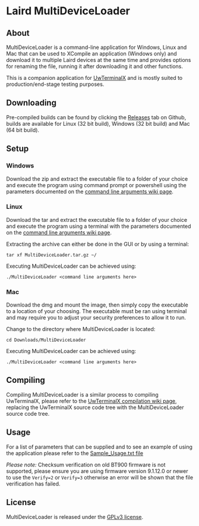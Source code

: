 # Laird MultiDeviceLoader

## About

MultiDeviceLoader is a command-line application for Windows, Linux and Mac that can be used to XCompile an application (Windows only) and download it to multiple Laird devices at the same time and provides options for renaming the file, running it after downloading it and other functions.

This is a companion application for [UwTerminalX](https://github.com/LairdCP/UwTerminalX) and is mostly suited to production/end-stage testing purposes.

## Downloading

Pre-compiled builds can be found by clicking the [Releases](https://github.com/LairdCP/MultiDeviceLoader/releases) tab on Github, builds are available for Linux (32 bit build), Windows (32 bit build) and Mac (64 bit build).

## Setup

### Windows

Download the zip and extract the executable file to a folder of your choice and execute the program using command prompt or powershell using the parameters documented on the [command line arguments wiki page](https://github.com/LairdCP/MultiDeviceLoader/wiki/Command-line-arguments).

### Linux

Download the tar and extract the executable file to a folder of your choice and execute the program using a terminal with the parameters documented on the [command line arguments wiki page](https://github.com/LairdCP/MultiDeviceLoader/wiki/Command-line-arguments).

Extracting the archive can either be done in the GUI or by using a terminal:

	tar xf MultiDeviceLoader.tar.gz ~/

Executing MultiDeviceLoader can be achieved using:

	./MultiDeviceLoader <command line arguments here>

### Mac

Download the dmg and mount the image, then simply copy the executable to a location of your choosing. The executable must be ran using terminal and may require you to adjust your security preferences to allow it to run.

Change to the directory where MultiDeviceLoader is located:

	cd Downloads/MultiDeviceLoader

Executing MultiDeviceLoader can be achieved using:

	./MultiDeviceLoader <command line arguments here>

## Compiling

Compiling MultiDeviceLoader is a similar process to compiling UwTerminalX, please refer to the [UwTerminalX compilation wiki page](https://github.com/LairdCP/UwTerminalX/wiki/Compiling), replacing the UwTerminalX source code tree with the MultiDeviceLoader source code tree.

## Usage

For a list of parameters that can be supplied and to see an example of using the application please refer to the [Sample_Usage.txt file](https://github.com/LairdCP/MultiDeviceLoader/blob/master/Sample_Usage.txt)

*Please note:* Checksum verification on old BT900 firmware is not supported, please ensure you are using firmware version 9.1.12.0 or newer to use the `Verify=2` or `Verify=3` otherwise an error will be shown that the file verification has failed.

## License

MultiDeviceLoader is released under the [GPLv3 license](https://github.com/LairdCP/MultiDeviceLoader/blob/master/LICENSE).